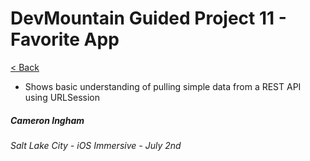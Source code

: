 # DevMountain Guided Project 11 - Favorite App

[< Back](https://github.com/Camji55/DevMtn-iOS20/)

- Shows basic understanding of pulling simple data from a REST API using URLSession

##### Cameron Ingham
###### Salt Lake City - iOS Immersive - July 2nd




